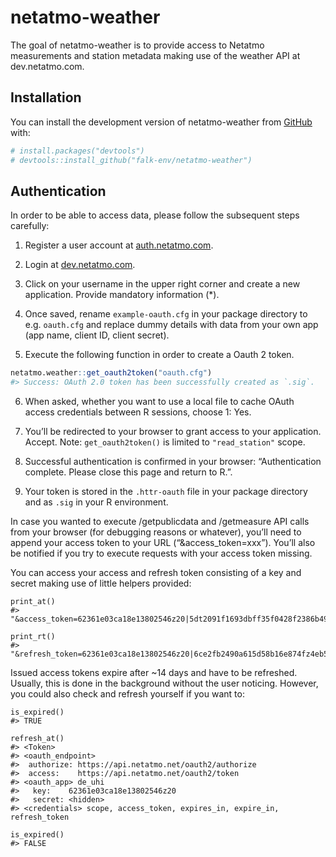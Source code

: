 
<!-- README.md is generated from README.Rmd. Please edit that file -->

# netatmo-weather

<!-- badges: start -->
<!-- badges: end -->

The goal of netatmo-weather is to provide access to Netatmo measurements
and station metadata making use of the weather API at dev.netatmo.com.

## Installation

You can install the development version of netatmo-weather from
[GitHub](https://github.com/) with:

``` r
# install.packages("devtools")
# devtools::install_github("falk-env/netatmo-weather")
```

## Authentication

In order to be able to access data, please follow the subsequent steps
carefully:

1)  Register a user account at
    [auth.netatmo.com](https://auth.netatmo.com/access/signup).

2)  Login at
    [dev.netatmo.com](https://auth.netatmo.com/de-de/access/login?next_url=https%3A%2F%2Fdev.netatmo.com%2F).

3)  Click on your username in the upper right corner and create a new
    application. Provide mandatory information (\*).

4)  Once saved, rename `example-oauth.cfg` in your package directory to
    e.g. `oauth.cfg` and replace dummy details with data from your own
    app (app name, client ID, client secret).

5)  Execute the following function in order to create a Oauth 2 token.

``` r
netatmo.weather::get_oauth2token("oauth.cfg")
#> Success: OAuth 2.0 token has been successfully created as `.sig`.
```

6)  When asked, whether you want to use a local file to cache OAuth
    access credentials between R sessions, choose 1: Yes.

7)  You’ll be redirected to your browser to grant access to your
    application. Accept. Note: `get_oauth2token()` is limited to
    `"read_station"` scope.

8)  Successful authentication is confirmed in your browser:
    “Authentication complete. Please close this page and return to R.”.

9)  Your token is stored in the `.httr-oauth` file in your package
    directory and as `.sig` in your R environment.

In case you wanted to execute /getpublicdata and /getmeasure API calls
from your browser (for debugging reasons or whatever), you’ll need to
append your access token to your URL (“&access_token=xxx”). You’ll also
be notified if you try to execute requests with your access token
missing.

You can access your access and refresh token consisting of a key and
secret making use of little helpers provided:

    print_at()
    #> "&access_token=62361e03ca18e13802546z20|5dt2091f1693dbff35f0428f2386b492"

    print_rt()
    #> "&refresh_token=62361e03ca18e13802546z20|6ce2fb2490a615d58b16e874fz4eb579"

Issued access tokens expire after \~14 days and have to be refreshed.
Usually, this is done in the background without the user noticing.
However, you could also check and refresh yourself if you want to:

    is_expired()
    #> TRUE

    refresh_at()
    #> <Token>
    #> <oauth_endpoint>
    #>  authorize: https://api.netatmo.net/oauth2/authorize
    #>  access:    https://api.netatmo.net/oauth2/token
    #> <oauth_app> de_uhi
    #>   key:    62361e03ca18e13802546z20
    #>   secret: <hidden>
    #> <credentials> scope, access_token, expires_in, expire_in, refresh_token

    is_expired()
    #> FALSE
